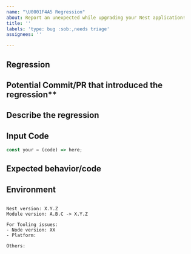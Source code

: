 ```yaml
---
name: "\U0001F4A5 Regression"
about: Report an unexpected while upgrading your Nest application!
title: ''
labels: 'type: bug :sob:,needs triage'
assignees: ''

---
```


## Regression

<!-- First check out: https://docs.nestjs.com/migration-guide -->

## Potential Commit/PR that introduced the regression**
<!-- If you have time to investigate, what PR/date introduced this issue. -->

## Describe the regression
<!-- A clear and concise description of what the regression is. -->

## Input Code
<!--- If you have link to our REPL or a standalone repo please link that! -->

```ts
const your = (code) => here;
```

## Expected behavior/code
<!-- A clear and concise description of what you expected to happen (or code). -->

## Environment
<pre><code>
Nest version: X.Y.Z
Module version: A.B.C -> X.Y.Z

For Tooling issues:
- Node version: XX  <!-- run `node --version` -->
- Platform:  <!-- Mac, Linux, Windows -->

Others:
<!-- Anything else relevant?  Operating system version, IDE, package manager, ... -->
</code></pre>
